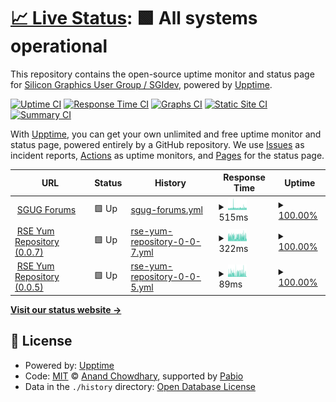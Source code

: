 # [📈 Live Status](https://sgidevnet.github.io/statuspage): <!--live status--> **🟩 All systems operational**

This repository contains the open-source uptime monitor and status page for [Silicon Graphics User Group / SGIdev](https://sgi.sh), powered by [Upptime](https://github.com/upptime/upptime).

[![Uptime CI](https://github.com/sgidevnet/statuspage/workflows/Uptime%20CI/badge.svg)](https://github.com/sgidevnet/statuspage/actions?query=workflow%3A%22Uptime+CI%22)
[![Response Time CI](https://github.com/sgidevnet/statuspage/workflows/Response%20Time%20CI/badge.svg)](https://github.com/sgidevnet/statuspage/actions?query=workflow%3A%22Response+Time+CI%22)
[![Graphs CI](https://github.com/sgidevnet/statuspage/workflows/Graphs%20CI/badge.svg)](https://github.com/sgidevnet/statuspage/actions?query=workflow%3A%22Graphs+CI%22)
[![Static Site CI](https://github.com/sgidevnet/statuspage/workflows/Static%20Site%20CI/badge.svg)](https://github.com/sgidevnet/statuspage/actions?query=workflow%3A%22Static+Site+CI%22)
[![Summary CI](https://github.com/sgidevnet/statuspage/workflows/Summary%20CI/badge.svg)](https://github.com/sgidevnet/statuspage/actions?query=workflow%3A%22Summary+CI%22)

With [Upptime](https://upptime.js.org), you can get your own unlimited and free uptime monitor and status page, powered entirely by a GitHub repository. We use [Issues](https://github.com/sgidevnet/statuspage/issues) as incident reports, [Actions](https://github.com/sgidevnet/statuspage/actions) as uptime monitors, and [Pages](https://sgidevnet.github.io/statuspage) for the status page.

<!--start: status pages-->
<!-- This summary is generated by Upptime (https://github.com/upptime/upptime) -->
<!-- Do not edit this manually, your changes will be overwritten -->
<!-- prettier-ignore -->
| URL | Status | History | Response Time | Uptime |
| --- | ------ | ------- | ------------- | ------ |
| <img alt="" src="https://icons.duckduckgo.com/ip3/forums.sgi.sh.ico" height="13"> [SGUG Forums](https://forums.sgi.sh) | 🟩 Up | [sgug-forums.yml](https://github.com/sgidevnet/statuspage/commits/HEAD/history/sgug-forums.yml) | <details><summary><img alt="Response time graph" src="./graphs/sgug-forums/response-time-week.png" height="20"> 515ms</summary><br><a href="https://status.sgi.sh/history/sgug-forums"><img alt="Response time 523" src="https://img.shields.io/endpoint?url=https%3A%2F%2Fraw.githubusercontent.com%2Fsgidevnet%2Fstatuspage%2FHEAD%2Fapi%2Fsgug-forums%2Fresponse-time.json"></a><br><a href="https://status.sgi.sh/history/sgug-forums"><img alt="24-hour response time 419" src="https://img.shields.io/endpoint?url=https%3A%2F%2Fraw.githubusercontent.com%2Fsgidevnet%2Fstatuspage%2FHEAD%2Fapi%2Fsgug-forums%2Fresponse-time-day.json"></a><br><a href="https://status.sgi.sh/history/sgug-forums"><img alt="7-day response time 515" src="https://img.shields.io/endpoint?url=https%3A%2F%2Fraw.githubusercontent.com%2Fsgidevnet%2Fstatuspage%2FHEAD%2Fapi%2Fsgug-forums%2Fresponse-time-week.json"></a><br><a href="https://status.sgi.sh/history/sgug-forums"><img alt="30-day response time 509" src="https://img.shields.io/endpoint?url=https%3A%2F%2Fraw.githubusercontent.com%2Fsgidevnet%2Fstatuspage%2FHEAD%2Fapi%2Fsgug-forums%2Fresponse-time-month.json"></a><br><a href="https://status.sgi.sh/history/sgug-forums"><img alt="1-year response time 523" src="https://img.shields.io/endpoint?url=https%3A%2F%2Fraw.githubusercontent.com%2Fsgidevnet%2Fstatuspage%2FHEAD%2Fapi%2Fsgug-forums%2Fresponse-time-year.json"></a></details> | <details><summary><a href="https://status.sgi.sh/history/sgug-forums">100.00%</a></summary><a href="https://status.sgi.sh/history/sgug-forums"><img alt="All-time uptime 99.57%" src="https://img.shields.io/endpoint?url=https%3A%2F%2Fraw.githubusercontent.com%2Fsgidevnet%2Fstatuspage%2FHEAD%2Fapi%2Fsgug-forums%2Fuptime.json"></a><br><a href="https://status.sgi.sh/history/sgug-forums"><img alt="24-hour uptime 100.00%" src="https://img.shields.io/endpoint?url=https%3A%2F%2Fraw.githubusercontent.com%2Fsgidevnet%2Fstatuspage%2FHEAD%2Fapi%2Fsgug-forums%2Fuptime-day.json"></a><br><a href="https://status.sgi.sh/history/sgug-forums"><img alt="7-day uptime 100.00%" src="https://img.shields.io/endpoint?url=https%3A%2F%2Fraw.githubusercontent.com%2Fsgidevnet%2Fstatuspage%2FHEAD%2Fapi%2Fsgug-forums%2Fuptime-week.json"></a><br><a href="https://status.sgi.sh/history/sgug-forums"><img alt="30-day uptime 99.92%" src="https://img.shields.io/endpoint?url=https%3A%2F%2Fraw.githubusercontent.com%2Fsgidevnet%2Fstatuspage%2FHEAD%2Fapi%2Fsgug-forums%2Fuptime-month.json"></a><br><a href="https://status.sgi.sh/history/sgug-forums"><img alt="1-year uptime 99.57%" src="https://img.shields.io/endpoint?url=https%3A%2F%2Fraw.githubusercontent.com%2Fsgidevnet%2Fstatuspage%2FHEAD%2Fapi%2Fsgug-forums%2Fuptime-year.json"></a></details>
| <img alt="" src="https://icons.duckduckgo.com/ip3/ports.sgi.sh.ico" height="13"> [RSE Yum Repository (0.0.7)](https://ports.sgi.sh/repo/0.0.7/repodata/repomd.xml) | 🟩 Up | [rse-yum-repository-0-0-7.yml](https://github.com/sgidevnet/statuspage/commits/HEAD/history/rse-yum-repository-0-0-7.yml) | <details><summary><img alt="Response time graph" src="./graphs/rse-yum-repository-0-0-7/response-time-week.png" height="20"> 322ms</summary><br><a href="https://status.sgi.sh/history/rse-yum-repository-0-0-7"><img alt="Response time 482" src="https://img.shields.io/endpoint?url=https%3A%2F%2Fraw.githubusercontent.com%2Fsgidevnet%2Fstatuspage%2FHEAD%2Fapi%2Frse-yum-repository-0-0-7%2Fresponse-time.json"></a><br><a href="https://status.sgi.sh/history/rse-yum-repository-0-0-7"><img alt="24-hour response time 259" src="https://img.shields.io/endpoint?url=https%3A%2F%2Fraw.githubusercontent.com%2Fsgidevnet%2Fstatuspage%2FHEAD%2Fapi%2Frse-yum-repository-0-0-7%2Fresponse-time-day.json"></a><br><a href="https://status.sgi.sh/history/rse-yum-repository-0-0-7"><img alt="7-day response time 322" src="https://img.shields.io/endpoint?url=https%3A%2F%2Fraw.githubusercontent.com%2Fsgidevnet%2Fstatuspage%2FHEAD%2Fapi%2Frse-yum-repository-0-0-7%2Fresponse-time-week.json"></a><br><a href="https://status.sgi.sh/history/rse-yum-repository-0-0-7"><img alt="30-day response time 304" src="https://img.shields.io/endpoint?url=https%3A%2F%2Fraw.githubusercontent.com%2Fsgidevnet%2Fstatuspage%2FHEAD%2Fapi%2Frse-yum-repository-0-0-7%2Fresponse-time-month.json"></a><br><a href="https://status.sgi.sh/history/rse-yum-repository-0-0-7"><img alt="1-year response time 482" src="https://img.shields.io/endpoint?url=https%3A%2F%2Fraw.githubusercontent.com%2Fsgidevnet%2Fstatuspage%2FHEAD%2Fapi%2Frse-yum-repository-0-0-7%2Fresponse-time-year.json"></a></details> | <details><summary><a href="https://status.sgi.sh/history/rse-yum-repository-0-0-7">100.00%</a></summary><a href="https://status.sgi.sh/history/rse-yum-repository-0-0-7"><img alt="All-time uptime 98.18%" src="https://img.shields.io/endpoint?url=https%3A%2F%2Fraw.githubusercontent.com%2Fsgidevnet%2Fstatuspage%2FHEAD%2Fapi%2Frse-yum-repository-0-0-7%2Fuptime.json"></a><br><a href="https://status.sgi.sh/history/rse-yum-repository-0-0-7"><img alt="24-hour uptime 100.00%" src="https://img.shields.io/endpoint?url=https%3A%2F%2Fraw.githubusercontent.com%2Fsgidevnet%2Fstatuspage%2FHEAD%2Fapi%2Frse-yum-repository-0-0-7%2Fuptime-day.json"></a><br><a href="https://status.sgi.sh/history/rse-yum-repository-0-0-7"><img alt="7-day uptime 100.00%" src="https://img.shields.io/endpoint?url=https%3A%2F%2Fraw.githubusercontent.com%2Fsgidevnet%2Fstatuspage%2FHEAD%2Fapi%2Frse-yum-repository-0-0-7%2Fuptime-week.json"></a><br><a href="https://status.sgi.sh/history/rse-yum-repository-0-0-7"><img alt="30-day uptime 100.00%" src="https://img.shields.io/endpoint?url=https%3A%2F%2Fraw.githubusercontent.com%2Fsgidevnet%2Fstatuspage%2FHEAD%2Fapi%2Frse-yum-repository-0-0-7%2Fuptime-month.json"></a><br><a href="https://status.sgi.sh/history/rse-yum-repository-0-0-7"><img alt="1-year uptime 98.18%" src="https://img.shields.io/endpoint?url=https%3A%2F%2Fraw.githubusercontent.com%2Fsgidevnet%2Fstatuspage%2FHEAD%2Fapi%2Frse-yum-repository-0-0-7%2Fuptime-year.json"></a></details>
| <img alt="" src="https://icons.duckduckgo.com/ip3/ports.sgi.sh.ico" height="13"> [RSE Yum Repository (0.0.5)](https://ports.sgi.sh/repo/0.0.5/repodata/repomd.xml) | 🟩 Up | [rse-yum-repository-0-0-5.yml](https://github.com/sgidevnet/statuspage/commits/HEAD/history/rse-yum-repository-0-0-5.yml) | <details><summary><img alt="Response time graph" src="./graphs/rse-yum-repository-0-0-5/response-time-week.png" height="20"> 89ms</summary><br><a href="https://status.sgi.sh/history/rse-yum-repository-0-0-5"><img alt="Response time 123" src="https://img.shields.io/endpoint?url=https%3A%2F%2Fraw.githubusercontent.com%2Fsgidevnet%2Fstatuspage%2FHEAD%2Fapi%2Frse-yum-repository-0-0-5%2Fresponse-time.json"></a><br><a href="https://status.sgi.sh/history/rse-yum-repository-0-0-5"><img alt="24-hour response time 62" src="https://img.shields.io/endpoint?url=https%3A%2F%2Fraw.githubusercontent.com%2Fsgidevnet%2Fstatuspage%2FHEAD%2Fapi%2Frse-yum-repository-0-0-5%2Fresponse-time-day.json"></a><br><a href="https://status.sgi.sh/history/rse-yum-repository-0-0-5"><img alt="7-day response time 89" src="https://img.shields.io/endpoint?url=https%3A%2F%2Fraw.githubusercontent.com%2Fsgidevnet%2Fstatuspage%2FHEAD%2Fapi%2Frse-yum-repository-0-0-5%2Fresponse-time-week.json"></a><br><a href="https://status.sgi.sh/history/rse-yum-repository-0-0-5"><img alt="30-day response time 87" src="https://img.shields.io/endpoint?url=https%3A%2F%2Fraw.githubusercontent.com%2Fsgidevnet%2Fstatuspage%2FHEAD%2Fapi%2Frse-yum-repository-0-0-5%2Fresponse-time-month.json"></a><br><a href="https://status.sgi.sh/history/rse-yum-repository-0-0-5"><img alt="1-year response time 123" src="https://img.shields.io/endpoint?url=https%3A%2F%2Fraw.githubusercontent.com%2Fsgidevnet%2Fstatuspage%2FHEAD%2Fapi%2Frse-yum-repository-0-0-5%2Fresponse-time-year.json"></a></details> | <details><summary><a href="https://status.sgi.sh/history/rse-yum-repository-0-0-5">100.00%</a></summary><a href="https://status.sgi.sh/history/rse-yum-repository-0-0-5"><img alt="All-time uptime 98.18%" src="https://img.shields.io/endpoint?url=https%3A%2F%2Fraw.githubusercontent.com%2Fsgidevnet%2Fstatuspage%2FHEAD%2Fapi%2Frse-yum-repository-0-0-5%2Fuptime.json"></a><br><a href="https://status.sgi.sh/history/rse-yum-repository-0-0-5"><img alt="24-hour uptime 100.00%" src="https://img.shields.io/endpoint?url=https%3A%2F%2Fraw.githubusercontent.com%2Fsgidevnet%2Fstatuspage%2FHEAD%2Fapi%2Frse-yum-repository-0-0-5%2Fuptime-day.json"></a><br><a href="https://status.sgi.sh/history/rse-yum-repository-0-0-5"><img alt="7-day uptime 100.00%" src="https://img.shields.io/endpoint?url=https%3A%2F%2Fraw.githubusercontent.com%2Fsgidevnet%2Fstatuspage%2FHEAD%2Fapi%2Frse-yum-repository-0-0-5%2Fuptime-week.json"></a><br><a href="https://status.sgi.sh/history/rse-yum-repository-0-0-5"><img alt="30-day uptime 100.00%" src="https://img.shields.io/endpoint?url=https%3A%2F%2Fraw.githubusercontent.com%2Fsgidevnet%2Fstatuspage%2FHEAD%2Fapi%2Frse-yum-repository-0-0-5%2Fuptime-month.json"></a><br><a href="https://status.sgi.sh/history/rse-yum-repository-0-0-5"><img alt="1-year uptime 98.18%" src="https://img.shields.io/endpoint?url=https%3A%2F%2Fraw.githubusercontent.com%2Fsgidevnet%2Fstatuspage%2FHEAD%2Fapi%2Frse-yum-repository-0-0-5%2Fuptime-year.json"></a></details>

<!--end: status pages-->

[**Visit our status website →**](https://sgidevnet.github.io/statuspage)

## 📄 License

- Powered by: [Upptime](https://github.com/upptime/upptime)
- Code: [MIT](./LICENSE) © [Anand Chowdhary](https://anandchowdhary.com), supported by [Pabio](https://pabio.com)
- Data in the `./history` directory: [Open Database License](https://opendatacommons.org/licenses/odbl/1-0/)

